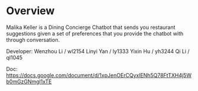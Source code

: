# Overview

Malika Keller is a Dining Concierge Chatbot that sends you restaurant suggestions given a set of preferences that you provide the chatbot with through conversation.


Developer:
Wenzhou Li / wl2154
Linyi Yan / ly1333
Yixin Hu / yh3244
Qi Li / ql1045

Doc:
https://docs.google.com/document/d/1xpJenOErCQyxlENh5Q78FtTXH4j5Wb0mGzGNmgl1xTE
